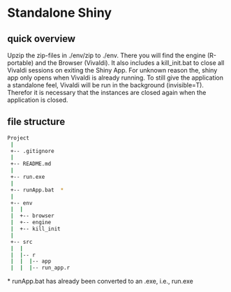 # Standalone Shiny

## quick overview
Upzip the zip-files in ./env/zip to ./env. There you will find the engine (R-portable) and the Browser (Vivaldi). It also includes a kill_init.bat to close all Vivaldi sessions on exiting the Shiny App. For unknown reason the, shiny app only opens when Vivaldi is already running. To still give the application a standalone feel, Vivaldi will be run in the background (invisible=T). Therefor it is necessary that the instances are closed again when the application is closed.

## file structure

```bash
Project
 |
 +-- .gitignore
 |    
 +-- README.md
 |    
 +-- run.exe
 |    
 +-- runApp.bat  *
 |
 +-- env
 |  |  
 |  +-- browser
 |  +-- engine
 |  +-- kill_init
 |
 +-- src
 |  |  
 |  |-- r
 |  |  |-- app
 |  |  |-- run_app.r
```


\* runApp.bat has already been converted to an .exe, i.e., run.exe

